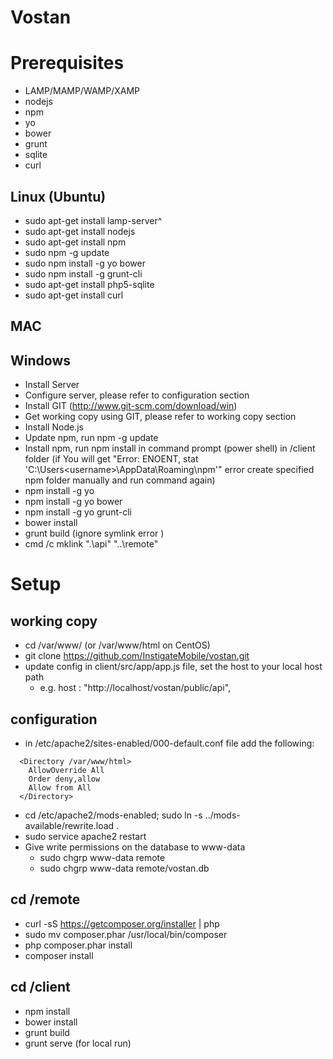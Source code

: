 Vostan 
======

# Prerequisites
+ LAMP/MAMP/WAMP/XAMP
+ nodejs
+ npm
+ yo
+ bower
+ grunt
+ sqlite
+ curl

## Linux (Ubuntu)
+ sudo apt-get install lamp-server^
+ sudo apt-get install nodejs
+ sudo apt-get install npm
+ sudo npm -g update
+ sudo npm install -g yo bower
+ sudo npm install -g grunt-cli
+ sudo apt-get install php5-sqlite
+ sudo apt-get install curl

## MAC

## Windows
+ Install Server
+ Configure server, please refer to configuration section
+ Install GIT (http://www.git-scm.com/download/win)
+ Get working copy using GIT, please refer to working copy section
+ Install Node.js
+ Update npm, run npm -g update
+ Install npm, run npm install in command prompt (power shell) in /client folder (if You will get "Error: ENOENT, stat 'C:\Users\<username>\AppData\Roaming\npm'" error create specified npm folder manually and run command again)
+ npm install -g yo
+ npm install -g yo bower
+ npm install -g yo grunt-cli
+ bower install
+ grunt build (ignore symlink error )
+ cmd /c mklink ".\api" "..\remote"

# Setup
## working copy
+ cd /var/www/ (or /var/www/html on CentOS)
+ git clone https://github.com/InstigateMobile/vostan.git
+ update config in client/src/app/app.js file, set the host to your local host path
  + e.g. host : "http://localhost/vostan/public/api",

## configuration
+ in /etc/apache2/sites-enabled/000-default.conf file add the following:  
```
  <Directory /var/www/html>  
    AllowOverride All  
    Order deny,allow  
    Allow from All  
  </Directory>
```
+ cd /etc/apache2/mods-enabled; sudo ln -s ../mods-available/rewrite.load .
+ sudo service apache2 restart
+ Give write permissions on the database to www-data
  + sudo chgrp www-data remote
  + sudo chgrp www-data remote/vostan.db

## cd /remote
+ curl -sS https://getcomposer.org/installer | php
+ sudo mv composer.phar /usr/local/bin/composer
+ php composer.phar install
+ composer install

## cd /client
+ npm install
+ bower install
+ grunt build
+ grunt serve (for local run)

